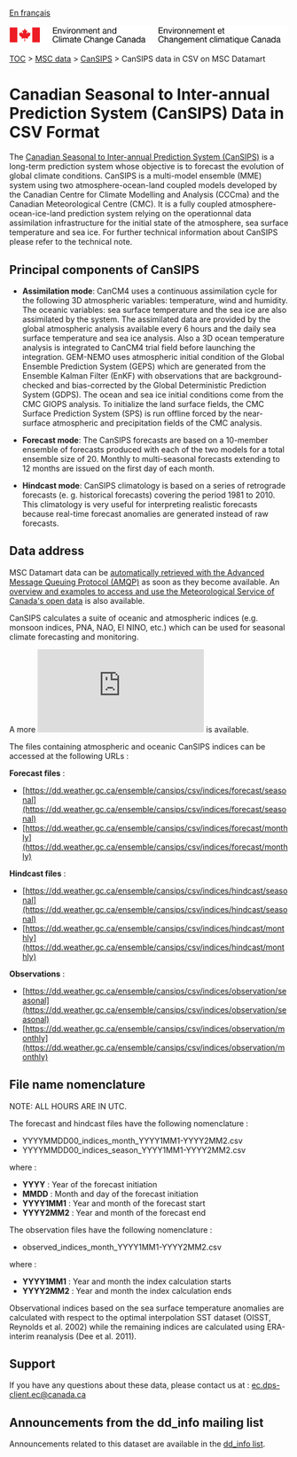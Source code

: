[En français](readme_cansips-datamartcsv_fr.md)

![ECCC logo](../../img_eccc-logo.png)

[TOC](../../readme_en.md) > [MSC data](../readme_en.md) > [CanSIPS](readme_cansips_en.md) > CanSIPS data in CSV on MSC Datamart

# Canadian Seasonal to Inter-annual Prediction System (CanSIPS) Data in CSV Format

The [Canadian Seasonal to Inter-annual Prediction System (CanSIPS)](readme_cansips_en.md) is a long-term prediction system whose objective is to forecast the evolution of global climate conditions. CanSIPS is a multi-model ensemble (MME) system using two atmosphere-ocean-land coupled models developed by the Canadian Centre for Climate Modelling and Analysis (CCCma) and the Canadian Meteorological Centre (CMC). It is a fully coupled atmosphere-ocean-ice-land prediction system relying on the operationnal data assimilation infrastructure for the initial state of the atmosphere, sea surface temperature and sea ice. For further technical information about CanSIPS please refer to the technical note.

## Principal components of CanSIPS
    
* __Assimilation mode__: CanCM4 uses a continuous assimilation cycle for the following 3D atmospheric variables: temperature, wind and humidity. The oceanic variables: sea surface temperature and the sea ice are also assimilated by the system. The assimilated data are provided by the global atmospheric analysis available every 6 hours and the daily sea surface temperature and sea ice analysis. Also a 3D ocean temperature analysis is integrated to CanCM4 trial field before launching the integration. GEM-NEMO uses atmospheric initial condition of the Global Ensemble Prediction System (GEPS) which are generated from the Ensemble Kalman Filter (EnKF) with observations that are background-checked and bias-corrected by the Global Deterministic Prediction System (GDPS). The ocean and sea ice initial conditions come from the CMC GIOPS analysis. To initialize the land surface fields, the CMC Surface Prediction System (SPS) is run offline forced by the near-surface atmospheric and precipitation fields of the CMC analysis.

* __Forecast mode__: The CanSIPS forecasts are based on a 10-member ensemble of forecasts produced with each of the two models for a total ensemble size of 20. Monthly to multi-seasonal forecasts extending to 12 months are issued on the first day of each month.

* __Hindcast mode__: CanSIPS climatology is based on a series of retrograde forecasts (e. g. historical forecasts) covering the period 1981 to 2010. This climatology is very useful for interpreting realistic forecasts because real-time forecast anomalies are generated instead of raw forecasts.  

## Data address 

MSC Datamart data can be [automatically retrieved with the Advanced Message Queuing Protocol (AMQP)](../../msc-datamart/amqp_en.md) as soon as they become available. An [overview and examples to access and use the Meteorological Service of Canada's open data](../../usage/readme_en.md) is also available.

CanSIPS calculates a suite of oceanic and atmospheric indices (e.g. monsoon indices, PNA, NAO, El NINO, etc.) which can be used for seasonal climate forecasting and monitoring. 

A more ![detailed description of the indices](https://collaboration.cmc.ec.gc.ca/cmc/cmos/public_doc/msc-data/nwp_cansips/indices_CANSIPS_e.pdf) is available.

The files containing atmospheric and oceanic CanSIPS indices can be accessed at the following URLs :

__Forecast files__ :

* [https://dd.weather.gc.ca/ensemble/cansips/csv/indices/forecast/seasonal](https://dd.weather.gc.ca/ensemble/cansips/csv/indices/forecast/seasonal)
* [https://dd.weather.gc.ca/ensemble/cansips/csv/indices/forecast/monthly](https://dd.weather.gc.ca/ensemble/cansips/csv/indices/forecast/monthly)

__Hindcast files__ :

* [https://dd.weather.gc.ca/ensemble/cansips/csv/indices/hindcast/seasonal](https://dd.weather.gc.ca/ensemble/cansips/csv/indices/hindcast/seasonal)
* [https://dd.weather.gc.ca/ensemble/cansips/csv/indices/hindcast/monthly](https://dd.weather.gc.ca/ensemble/cansips/csv/indices/hindcast/monthly)

__Observations__ :

* [https://dd.weather.gc.ca/ensemble/cansips/csv/indices/observation/seasonal](https://dd.weather.gc.ca/ensemble/cansips/csv/indices/observation/seasonal)
* [https://dd.weather.gc.ca/ensemble/cansips/csv/indices/observation/monthly](https://dd.weather.gc.ca/ensemble/cansips/csv/indices/observation/monthly)

## File name nomenclature 

NOTE: ALL HOURS ARE IN UTC.

The forecast and hindcast files have the following nomenclature :

* YYYYMMDD00_indices_month_YYYY1MM1-YYYY2MM2.csv
* YYYYMMDD00_indices_season_YYYY1MM1-YYYY2MM2.csv

where :
* __YYYY__ : Year of the forecast initiation
* __MMDD__ : Month and day of the forecast initiation
* __YYYY1MM1__ : Year and month of the forecast start
* __YYYY2MM2__ : Year and month of the forecast end 

The observation files have the following nomenclature :

* observed_indices_month_YYYY1MM1-YYYY2MM2.csv

where :
* __YYYY1MM1__ : Year and month the index calculation starts
* __YYYY2MM2__ : Year and month the index calculation ends

Observational indices based on the sea surface temperature anomalies are calculated with respect to the optimal interpolation SST dataset (OISST, Reynolds et al. 2002) while the remaining indices are calculated using ERA-interim reanalysis (Dee et al. 2011).

## Support

If you have any questions about these data, please contact us at : ec.dps-client.ec@canada.ca

## Announcements from the dd_info mailing list 

Announcements related to this dataset are available in the [dd_info list](https://lists.ec.gc.ca/cgi-bin/mailman/listinfo/dd_info).
